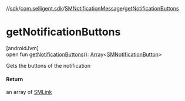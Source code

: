 //[sdk](../../../index.md)/[com.selligent.sdk](../index.md)/[SMNotificationMessage](index.md)/[getNotificationButtons](get-notification-buttons.md)

# getNotificationButtons

[androidJvm]\
open fun [getNotificationButtons](get-notification-buttons.md)(): [Array](https://kotlinlang.org/api/latest/jvm/stdlib/kotlin/-array/index.html)&lt;[SMNotificationButton](../-s-m-notification-button/index.md)&gt;

Gets the buttons of the notification

#### Return

an array of [SMLink](../-s-m-link/index.md)
